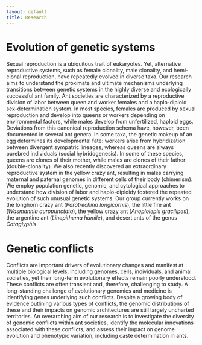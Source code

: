 ```yaml
---
layout: default
title: Research
---
```


# Evolution of genetic systems

Sexual reproduction is a ubiquitous trait of eukaryotes. Yet, alternative reproductive systems, such as female clonality, male clonality, and hemi-clonal reproduction, have repeatedly evolved in diverse taxa. Our research aims to understand the proximate and ultimate mechanisms underlying transitions between genetic systems in the highly diverse and ecologically successful ant family. Ant societies are characterized by a reproductive division of labor between queen and worker females and a haplo-diploid sex-determination system. In most species, females are produced by sexual reproduction and develop into queens or workers depending on environmental factors, while males develop from unfertilized, haploid eggs. Deviations from this canonical reproduction schema have, however, been documented in several ant genera. In some taxa, the genetic makeup of an egg determines its developmental fate: workers arise from hybridization between divergent sympatric lineages, whereas queens are always purebred individuals (social hybridogenesis). In some of these species, queens are clones of their mother, while males are clones of their father (double-clonality). We also recently discovered an extraordinary reproductive system in the yellow crazy ant, resulting in males carrying maternal and paternal genomes in different cells of their body (chimerism). We employ population genetic, genomic, and cytological approaches to understand how division of labor and haplo-diploidy fostered the repeated evolution of such unusual genetic systems. Our group currently works on the longhorn crazy ant (*Paratrechina longicornis*), the little fire ant (*Wasmannia auropunctata*), the yellow crazy ant (*Anoplolepis gracilipes*), the argentine ant (*Linepithema humile*), and desert ants of the genus *Cataglyphis*.


# Genetic conflicts

Conflicts are important drivers of evolutionary changes and manifest at multiple biological levels, including genomes, cells, individuals, and animal societies, yet their long-term evolutionary effects remain poorly understood. These conflicts are often transient and, therefore, challenging to study. A long-standing challenge of evolutionary genomics and medicine is identifying genes underlying such conflicts. Despite a growing body of evidence outlining various types of conflicts, the genomic distributions of these and their impacts on genomic architectures are still largely uncharted territories. An overarching aim of our research is to investigate the diversity of genomic conflicts within ant societies, identify the molecular innovations associated with these conflicts, and assess their impact on genome evolution and phenotypic variation, including caste determination in ants. 
